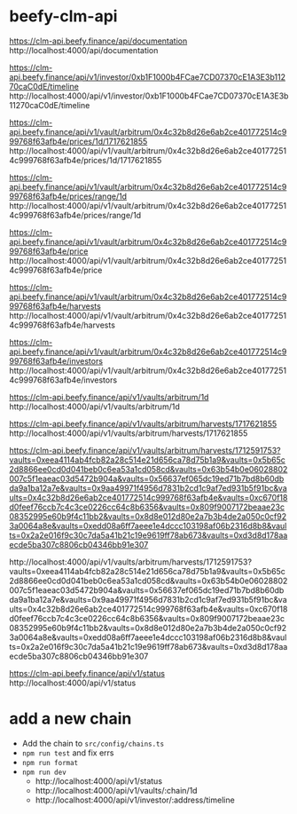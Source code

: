 # beefy-clm-api

https://clm-api.beefy.finance/api/documentation
http://localhost:4000/api/documentation

https://clm-api.beefy.finance/api/v1/investor/0xb1F1000b4FCae7CD07370cE1A3E3b11270caC0dE/timeline
http://localhost:4000/api/v1/investor/0xb1F1000b4FCae7CD07370cE1A3E3b11270caC0dE/timeline

https://clm-api.beefy.finance/api/v1/vault/arbitrum/0x4c32b8d26e6ab2ce401772514c999768f63afb4e/prices/1d/1717621855
http://localhost:4000/api/v1/vault/arbitrum/0x4c32b8d26e6ab2ce401772514c999768f63afb4e/prices/1d/1717621855

https://clm-api.beefy.finance/api/v1/vault/arbitrum/0x4c32b8d26e6ab2ce401772514c999768f63afb4e/prices/range/1d
http://localhost:4000/api/v1/vault/arbitrum/0x4c32b8d26e6ab2ce401772514c999768f63afb4e/prices/range/1d

https://clm-api.beefy.finance/api/v1/vault/arbitrum/0x4c32b8d26e6ab2ce401772514c999768f63afb4e/price
http://localhost:4000/api/v1/vault/arbitrum/0x4c32b8d26e6ab2ce401772514c999768f63afb4e/price

https://clm-api.beefy.finance/api/v1/vault/arbitrum/0x4c32b8d26e6ab2ce401772514c999768f63afb4e/harvests
http://localhost:4000/api/v1/vault/arbitrum/0x4c32b8d26e6ab2ce401772514c999768f63afb4e/harvests

https://clm-api.beefy.finance/api/v1/vault/arbitrum/0x4c32b8d26e6ab2ce401772514c999768f63afb4e/investors
http://localhost:4000/api/v1/vault/arbitrum/0x4c32b8d26e6ab2ce401772514c999768f63afb4e/investors

https://clm-api.beefy.finance/api/v1/vaults/arbitrum/1d
http://localhost:4000/api/v1/vaults/arbitrum/1d

https://clm-api.beefy.finance/api/v1/vaults/arbitrum/harvests/1717621855
http://localhost:4000/api/v1/vaults/arbitrum/harvests/1717621855

https://clm-api.beefy.finance/api/v1/vaults/arbitrum/harvests/1712591753?vaults=0xeea4114ab4fcb82a28c514e21d656ca78d75b1a9&vaults=0x5b65c2d8866ee0cd0d041beb0c6ea53a1cd058cd&vaults=0x63b54b0e06028802007c5f1eaeac03d5472b904a&vaults=0x56637ef065dc19ed71b7bd8b60dbda9a1ba12a7e&vaults=0x9aa49971f4956d7831b2cd1c9af7ed931b5f91bc&vaults=0x4c32b8d26e6ab2ce401772514c999768f63afb4e&vaults=0xc670f18d0feef76ccb7c4c3ce0226cc64c8b6356&vaults=0x809f9007172beaae23c08352995e60b9f4c11bb2&vaults=0x8d8e012d80e2a7b3b4de2a050c0cf923a0064a8e&vaults=0xedd08a6ff7aeee1e4dccc103198af06b2316d8b8&vaults=0x2a2e016f9c30c7da5a41b21c19e9619ff78ab673&vaults=0xd3d8d178aaecde5ba307c8806cb04346bb91e307

http://localhost:4000/api/v1/vaults/arbitrum/harvests/1712591753?vaults=0xeea4114ab4fcb82a28c514e21d656ca78d75b1a9&vaults=0x5b65c2d8866ee0cd0d041beb0c6ea53a1cd058cd&vaults=0x63b54b0e06028802007c5f1eaeac03d5472b904a&vaults=0x56637ef065dc19ed71b7bd8b60dbda9a1ba12a7e&vaults=0x9aa49971f4956d7831b2cd1c9af7ed931b5f91bc&vaults=0x4c32b8d26e6ab2ce401772514c999768f63afb4e&vaults=0xc670f18d0feef76ccb7c4c3ce0226cc64c8b6356&vaults=0x809f9007172beaae23c08352995e60b9f4c11bb2&vaults=0x8d8e012d80e2a7b3b4de2a050c0cf923a0064a8e&vaults=0xedd08a6ff7aeee1e4dccc103198af06b2316d8b8&vaults=0x2a2e016f9c30c7da5a41b21c19e9619ff78ab673&vaults=0xd3d8d178aaecde5ba307c8806cb04346bb91e307



https://clm-api.beefy.finance/api/v1/status
http://localhost:4000/api/v1/status


# add a new chain

- Add the chain to `src/config/chains.ts`
- `npm run test` and fix errs
- `npm run format`
- `npm run dev` 
    - http://localhost:4000/api/v1/status
    - http://localhost:4000/api/v1/vaults/:chain/1d
    - http://localhost:4000/api/v1/investor/:address/timeline
    
